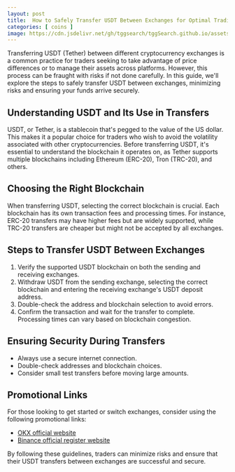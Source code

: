 ```yaml
---
layout: post
title:  How to Safely Transfer USDT Between Exchanges for Optimal Trading
categories: [ coins ]
image: https://cdn.jsdelivr.net/gh/tggsearch/tggSearch.github.io/assets/img/usdt-1.webp
---
```


Transferring USDT (Tether) between different cryptocurrency exchanges is a common practice for traders seeking to take advantage of price differences or to manage their assets across platforms. However, this process can be fraught with risks if not done carefully. In this guide, we'll explore the steps to safely transfer USDT between exchanges, minimizing risks and ensuring your funds arrive securely.

## Understanding USDT and Its Use in Transfers

USDT, or Tether, is a stablecoin that's pegged to the value of the US dollar. This makes it a popular choice for traders who wish to avoid the volatility associated with other cryptocurrencies. Before transferring USDT, it's essential to understand the blockchain it operates on, as Tether supports multiple blockchains including Ethereum (ERC-20), Tron (TRC-20), and others.

## Choosing the Right Blockchain

When transferring USDT, selecting the correct blockchain is crucial. Each blockchain has its own transaction fees and processing times. For instance, ERC-20 transfers may have higher fees but are widely supported, while TRC-20 transfers are cheaper but might not be accepted by all exchanges.

## Steps to Transfer USDT Between Exchanges

1. Verify the supported USDT blockchain on both the sending and receiving exchanges.
2. Withdraw USDT from the sending exchange, selecting the correct blockchain and entering the receiving exchange's USDT deposit address.
3. Double-check the address and blockchain selection to avoid errors.
4. Confirm the transaction and wait for the transfer to complete. Processing times can vary based on blockchain congestion.

## Ensuring Security During Transfers

- Always use a secure internet connection.
- Double-check addresses and blockchain choices.
- Consider small test transfers before moving large amounts.

## Promotional Links

For those looking to get started or switch exchanges, consider using the following promotional links:

- [OKX official website](/302.html?target=https://www.okx.com/join/65103688)
- [Binance official register website](/302.html?target=https://accounts.binance.com/register?ref=betrys)

By following these guidelines, traders can minimize risks and ensure that their USDT transfers between exchanges are successful and secure.